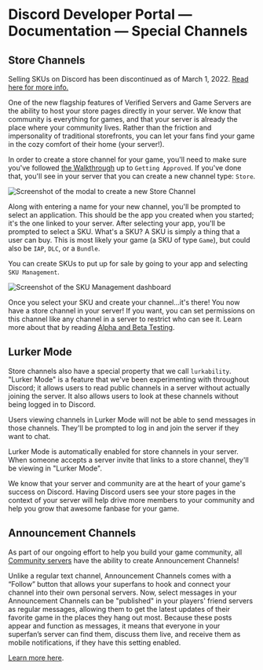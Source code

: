 # Discord Developer Portal — Documentation — Special Channels

## Store Channels

Selling SKUs on Discord has been discontinued as of March 1, 2022. [Read here for more info.](https://support-dev.discord.com/hc/en-us/articles/6309018858647-Self-serve-Game-Selling-Deprecation)

One of the new flagship features of Verified Servers and Game Servers are the ability to host your store pages directly in your server. We know that community is everything for games, and that your server is already the place where your community lives. Rather than the friction and impersonality of traditional storefronts, you can let your fans find your game in the cozy comfort of their home (your server!).

In order to create a store channel for your game, you'll need to make sure you've followed [the Walkthrough](https://ptb.discord.com/developers/docs/game-and-server-management/how-to-get-your-game-on-discord) up to ```Getting Approved```. If you've done that, you'll see in your server that you can create a new channel type: ```Store```.

![Screenshot of the modal to create a new Store Channel](https://ptb.discord.com/assets/6609c4de224d5a9f00c81c09361f7e26.png)

Along with entering a name for your new channel, you'll be prompted to select an application. This should be the app you created when you started; it's the one linked to your server. After selecting your app, you'll be prompted to select a SKU. What's a SKU? A SKU is simply a thing that a user can buy. This is most likely your game (a SKU of type ```Game```), but could also be ```IAP```, ```DLC```, or a ```Bundle```.

You can create SKUs to put up for sale by going to your app and selecting ```SKU Management```.

![Screenshot of the SKU Management dashboard](https://ptb.discord.com/assets/d7c0f3e17732acd192f62a6775eedb7a.png)

Once you select your SKU and create your channel...it's there! You now have a store channel in your server! If you want, you can set permissions on this channel like any channel in a server to restrict who can see it. Learn more about that by reading [Alpha and Beta Testing](https://ptb.discord.com/developers/docs/game-and-server-management/alpha-and-beta-testing).

## Lurker Mode

Store channels also have a special property that we call ```lurkability```. "Lurker Mode" is a feature that we've been experimenting with throughout Discord; it allows users to read public channels in a server without actually joining the server. It also allows users to look at these channels without being logged in to Discord.

Users viewing channels in Lurker Mode will not be able to send messages in those channels. They'll be prompted to log in and join the server if they want to chat.

Lurker Mode is automatically enabled for store channels in your server. When someone accepts a server invite that links to a store channel, they'll be viewing in "Lurker Mode".

We know that your server and community are at the heart of your game's success on Discord. Having Discord users see your store pages in the context of your server will help drive more members to your community and help you grow that awesome fanbase for your game.

## Announcement Channels

As part of our ongoing effort to help you build your game community, all [Community servers](https://dis.gd/communityservers) have the ability to create Announcement Channels!

Unlike a regular text channel, Announcement Channels comes with a “Follow” button that allows your superfans to hook and connect your channel into their own personal servers. Now, select messages in your Announcement Channels can be "published" in your players' friend servers as regular messages, allowing them to get the latest updates of their favorite game in the places they hang out most. Because these posts appear and function as messages, it means that everyone in your superfan’s server can find them, discuss them live, and receive them as mobile notifications, if they have this setting enabled.

[Learn more here](https://support.discord.com/hc/en-us/articles/360032008192).


